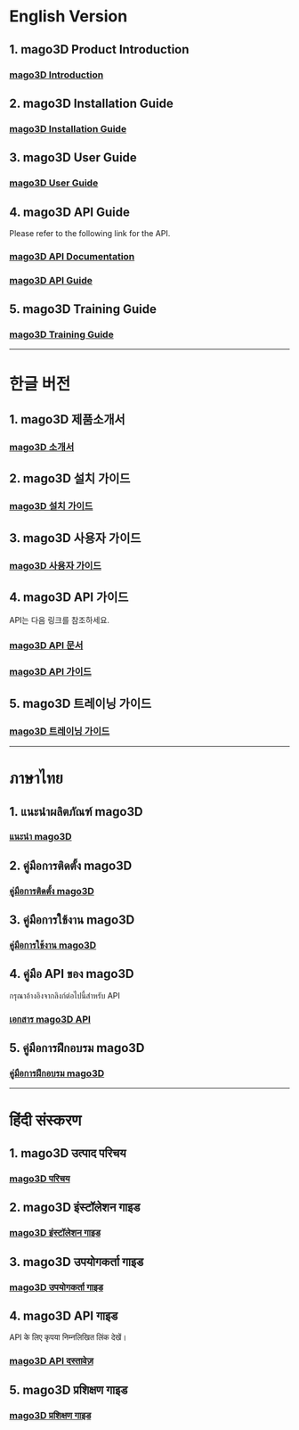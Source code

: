 # English Version

## 1. mago3D Product Introduction
### [mago3D Introduction](lang/en/1_mago3D_Introduction.md)

## 2. mago3D Installation Guide
### [mago3D Installation Guide](lang/en/2_mago3D_Installation_Guide.md)

## 3. mago3D User Guide
### [mago3D User Guide](lang/en/3_mago3D_User_Guide.md)

## 4. mago3D API Guide
Please refer to the following link for the API.
### [mago3D API Documentation](https://mdtp.gaia3d.com/doc/)
### [mago3D API Guide](lang/en/4_mago3D_API_Guide.md)

## 5. mago3D Training Guide
### [mago3D Training Guide](lang/en/5_mago3D_Training_Guide)

---

# 한글 버전

## 1. mago3D 제품소개서
### [mago3D 소개서](lang/ko/1_mago3D_Introduction.md)

## 2. mago3D 설치 가이드
### [mago3D 설치 가이드](lang/ko/2_mago3D_Installation_Guide.md)

## 3. mago3D 사용자 가이드
### [mago3D 사용자 가이드](lang/ko/3_mago3D_User_Guide.md)

## 4. mago3D API 가이드
API는 다음 링크를 참조하세요.
### [mago3D API 문서](https://mdtp.gaia3d.com/doc/)
### [mago3D API 가이드](lang/ko/4_mago3D_API_Guide.md)

## 5. mago3D 트레이닝 가이드
### [mago3D 트레이닝 가이드](lang/ko/5_mago3D_Training_Guide.md)

---

# ภาษาไทย

## 1. แนะนำผลิตภัณฑ์ mago3D
### [แนะนำ mago3D](lang/th/1_mago3D_Introduction.md)

## 2. คู่มือการติดตั้ง mago3D
### [คู่มือการติดตั้ง mago3D](lang/th/2_mago3D_Installation_Guide.md)

## 3. คู่มือการใช้งาน mago3D
### [คู่มือการใช้งาน mago3D](lang/th/3_mago3D_User_Guide.md)

## 4. คู่มือ API ของ mago3D
กรุณาอ้างอิงจากลิงก์ต่อไปนี้สำหรับ API
### [เอกสาร mago3D API](https://map.gaia3d.com/doc/)

## 5. คู่มือการฝึกอบรม mago3D
### [คู่มือการฝึกอบรม mago3D](lang/th/4_mago3D_Training_Guide.md)

---

# हिंदी संस्करण

## 1. mago3D उत्पाद परिचय
### [mago3D परिचय](lang/hi/1_mago3D_Introduction.md)

## 2. mago3D इंस्टॉलेशन गाइड
### [mago3D इंस्टॉलेशन गाइड](lang/hi/2_mago3D_Installation_Guide.md)

## 3. mago3D उपयोगकर्ता गाइड
### [mago3D उपयोगकर्ता गाइड](lang/hi/3_mago3D_User_Guide.md)

## 4. mago3D API गाइड
API के लिए कृपया निम्नलिखित लिंक देखें।
### [mago3D API दस्तावेज़](https://map.gaia3d.com/doc/)

## 5. mago3D प्रशिक्षण गाइड
### [mago3D प्रशिक्षण गाइड](lang/hi/4_mago3D_Training_Guide.md)
